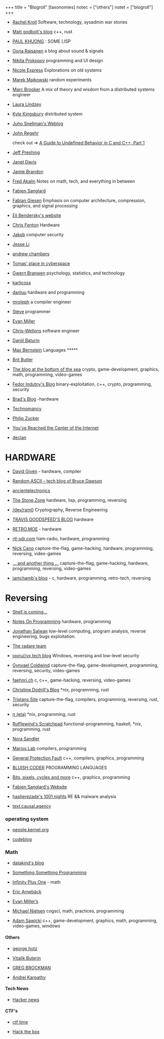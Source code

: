 +++
title = "Blogroll"
[taxonomies]
notec = ["others"]
notet = ["blogroll"]
+++

* [Rachel Kroll](http://rachelbythebay.com/w/)
  Software, technology, sysadmin war stories
  
  

* [Matt godbolt's blog](https://xania.org/) 
   c++, rust
   
   
* [PAUL KHUONG](http://pvk.ca/)
  : SOME LISP
  
  
* [Oona Raisanen](https://www.windytan.com/)
  a blog about sound & signals 


* [Nikita Prokopov](https://tonsky.me/)
  programming and UI design
  
  
* [Nicole Express](https://nicole.express/listing.html)
  Explorations on old systems
  
* [Marek Majkowski](https://idea.popcount.org/)
  random experiments
  
* [Marc Brooker](https://brooker.co.za/blog/)
  A mix of theory and wisdom from a distributed systems engineer
  
* [Laura Lindzey](https://lindzey.github.io/index.html)

* [Kyle Kingsbury](https://aphyr.com/)
  distributed system
  
* [Juho Snellman's Weblog](https://www.snellman.net/blog/)

* [John Regehr](https://blog.regehr.org/)

  check out => [A Guide to Undefined Behavior in C and C++, Part 1](https://blog.regehr.org/archives/213)

* [Jeff Preshing](https://preshing.com/)


* [Janet Davis](http://blogs.whitman.edu/countingfromzero/)

* [Jamie Brandon](https://www.scattered-thoughts.net/)

* [Fred Akalin](https://www.akalin.com/)
  Notes on math, tech, and everything in between

* [Fabien Sanglard](https://fabiensanglard.net/)

* [Fabian Giesen](https://fgiesen.wordpress.com/)
   Emphasis on computer architecture, compression, graphics, and signal processing
   
* [Eli Bendersky's website](https://eli.thegreenplace.net/) 

* [Chris Fenton](http://www.chrisfenton.com/)
  Hardware
  
* [ Jakob](https://jakob.space/)
  computer security
  
* [Jesse Li](https://blog.jse.li/)

* [andrew chambers](https://acha.ninja/)

* [Tomas' place in cyber­space](https://www.xn--hrdin-gra.se/)

* [Gwern Branwen](https://www.gwern.net/index)
   psychology, statistics, and technology

* [karlicoss](https://beepb00p.xyz/)
   
* [danluu](https://danluu.com/)
  hardware and programming
   
* [mroleph](https://mrale.ph/)
  a compiler engineer 
  
* [Steve](https://stevelosh.com/)
  programmer

* [Evan Miller](https://www.evanmiller.org/)

* [Chris-Wellons](https://nullprogram.com/)
  software engineer
   
* [Daniil Baturin](https://baturin.org/)
  
* [Max Bernstein](https://bernsteinbear.com/)
  Languages *****
  
* [Brit Butler](https://blog.kingcons.io/)

* [The blog at the bottom of the sea](https://blog.demofox.org/)
  crypto, game-development, graphics, math, programming, video-games
   
* [Fedor Indutny's Blog](https://darksi.de/)
  binary-exploitation, c++, crypto, programming, security
  
* [Brad's Blog](http://bradhodge.ca/blog/) -hardware

* [Technomancy](https://technomancy.us/list)

* [ Philip Zucker](http://www.philipzucker.com/)

* [You've Reached the Center of the Internet](http://blog.benwiener.com/)

* [declan](https://www.declanoller.com/)
 
 
 
# HARDWARE
* [David Given](http://cowlark.com/) - hardware, compiler

* [Random ASCII – tech blog of Bruce Dawson](https://randomascii.wordpress.com/)

* [ancientelectronics](https://ancientelectronics.wordpress.com/)

* [The Stone Zone](http://thestone.zone/) hardware, lisp, programming, reversing

* [/dev/ram0](https://wargio.github.io/about/) Cryptography, Reverse Engineering 
 
* [TRAVIS GOODSPEED'S BLOG](https://travisgoodspeed.blogspot.com/) hardware

* [RETRO.MOE](https://retro.moe/) - hardware 

* [rtl-sdr.com](https://www.rtl-sdr.com/) ham-radio, hardware, programming

* [Nick Cano](https://nickcano.com/) capture-the-flag, game-hacking, hardware, programming, reversing, video-games

* [... and another thing ...](https://nick.zoic.org/)
capture-the-flag, game-hacking, hardware, programming, reversing, video-games


* [jamchamb's blog](https://jamchamb.net/) - c, hardware, programming, retro-tech, reversing



# Reversing

* [Shell is coming...](https://www.shelliscoming.com/)

* [Notes On Programming](http://www.codersnotes.com/notes/) hardware, programming 

* [Jonathan Salwan](http://shell-storm.org/) low-level computing, program analysis, reverse engineering, bugs exploitation. 

* [The radare team](https://radareorg.github.io/blog/)

* [jooru//vx tech blog](https://j00ru.vexillium.org/) Windows, reversing and low-level security

* [Gynvael Coldwind](https://gynvael.coldwind.pl/?blog=1&lang=en) 
capture-the-flag, game-development, programming, reversing, security, video-games

* [faehnri.ch](http://faehnri.ch/) c, c++, game-hacking, reversing, video-games




* [Christine Dodrill's Blog](https://christine.website/blog) *nix, programming, rust

* [Tristans Site](https://thume.ca/) capture-the-flag, compilers, programming, reversing, rust, security


* [η (eta)](https://eta.st/posts.html) *nix, programming, rust


* [Rufflewind's Scratchpad](https://rufflewind.com/) functional-programming, haskell, *nix, programming, rust


* [Nora Sandler](https://norasandler.com/)

* [Marios Lab](https://marioslab.io/posts/) compilers, programming

* [General Protection Fault](https://gpfault.net/) c++, compilers, graphics, programming

* [BLUISH CODER](https://bluishcoder.co.nz/) PROGRAMMING LANGUAGES

* [Bits, pixels, cycles and more](https://zeux.io/) c++, graphics, programming

* [Fabien Sanglard's Website](http://fabiensanglard.net/)

* [hasherezade's 1001 nights](https://hshrzd.wordpress.com/) RE && malware analysis

* [text.causal.agency](https://text.causal.agency/)



### operating system
* [people.kernel.org ](https://people.kernel.org/read)

* [codeblog](https://outflux.net/blog/)



### Math

* [datakind's blog](https://datakinds.github.io/)

* [Something Something Programming](https://nickdrozd.github.io/)

* [Infinity Plus One](https://infinityplusonemath.wordpress.com/) - math

* [Eric Arnebäck](https://erkaman.github.io/index.html)

* [ Evan Miller’s ](https://www.evanmiller.org/)

* [Michael Nielsen](https://michaelnielsen.org/blog/) cogsci, math, practices, programming

* [Adam Sawicki](http://asawicki.info/)
c++, game-development, graphics, math, programming, video-games, windows



#### Others
 
* [george hotz](https://geohot.github.io/blog/)

* [Vitalik Buterin](https://vitalik.ca/)

* [GREG BROCKMAN](https://blog.gregbrockman.com/)

* [Andrej Karpathy](https://karpathy.ai/)


#### Tech News

* [Hacker news](https://news.ycombinator.com/)


#### CTF's

* [ctf time](https://ctftime.org/)

* [Hack the box](https://www.hackthebox.com/)

